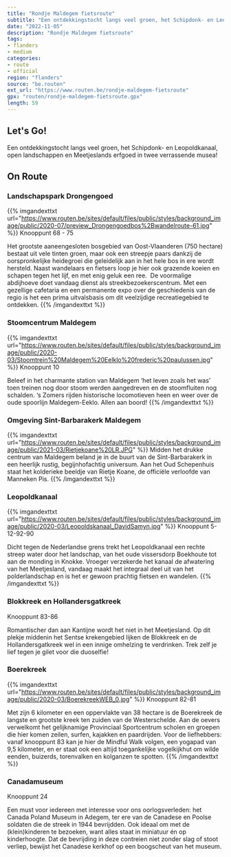 ```yaml
---
title: "Rondje Maldegem fietsroute"
subtitle: "Een ontdekkingstocht langs veel groen, het Schipdonk- en Leopoldkanaal, open landschappen en Meetjeslands erfgoed in twee verrassende musea!"
date: "2022-11-05"
description: "Rondje Maldegem fietsroute"
tags:
- flanders
- medium
categories:
- route
- official
region: "flanders"
source: "be.routen"
ext_url: "https://www.routen.be/rondje-maldegem-fietsroute"
gpx: "routen/rondje-maldegem-fietsroute.gpx"
length: 59
---
```


## Let's Go!

Een ontdekkingstocht langs veel groen, het Schipdonk- en Leopoldkanaal, open landschappen en Meetjeslands erfgoed in twee verrassende musea!

## On Route

### Landschapspark Drongengoed

{{% imgandexttxt url="https://www.routen.be/sites/default/files/public/styles/background_image/public/2020-07/preview_Drongengoedbos%2Bwandelroute-61.jpg" %}}
Knooppunt 68 - 75

Het grootste aaneengesloten bosgebied van Oost-Vlaanderen (750 hectare) bestaat uit vele tinten groen, maar ook een streepje paars dankzij de oorspronkelijke heidegroei die geleidelijk aan in het hele bos in ere wordt hersteld. Naast wandelaars en fietsers loop je hier ook grazende koeien en schapen tegen het lijf, en met enig geluk een ree.  De voormalige abdijhoeve doet vandaag dienst als streekbezoekerscentrum. Met een gezellige cafetaria en een permanente expo over de geschiedenis van de regio is het een prima uitvalsbasis om dit veelzijdige recreatiegebied te ontdekken.
{{% /imgandexttxt %}}

### Stoomcentrum Maldegem

{{% imgandexttxt url="https://www.routen.be/sites/default/files/public/styles/background_image/public/2020-03/Stoomtrein%20Maldegem%20Eelklo%20frederic%20paulussen.jpg" %}}
Knooppunt 10

Beleef in het charmante station van Maldegem ‘het leven zoals het was’ toen treinen nog door stoom werden aangedreven en de stoomfluiten nog schalden. ‘s Zomers rijden historische locomotieven heen en weer over de oude spoorlijn Maldegem-Eeklo. Allen aan boord!
{{% /imgandexttxt %}}

### Omgeving Sint-Barbarakerk Maldegem

{{% imgandexttxt url="https://www.routen.be/sites/default/files/public/styles/background_image/public/2021-03/Rietjekoane%20LR.JPG" %}}
Midden het drukke centrum van Maldegem beland je in de buurt van de Sint-Barbarakerk in een heerlijk rustig, begijnhofachtig universum. Aan het Oud Schepenhuis staat het kolderieke beeldje van Rietje Koane, de officiële verloofde van Manneken Pis.
{{% /imgandexttxt %}}

### Leopoldkanaal

{{% imgandexttxt url="https://www.routen.be/sites/default/files/public/styles/background_image/public/2020-03/Leopoldskanaal_DavidSamyn.jpg" %}}
Knooppunt 5-12-92-90

Dicht tegen de Nederlandse grens trekt het Leopoldkanaal een rechte streep water door het landschap, van het oude vissersdorp Boekhoute tot aan de monding in Knokke. Vroeger verzekerde het kanaal de afwatering van het Meetjesland, vandaag maakt het integraal deel uit van het polderlandschap en is het er gewoon prachtig fietsen en wandelen.
{{% /imgandexttxt %}}

### Blokkreek en Hollandersgatkreek

Knooppunt 83-86

Romantischer dan aan Kantijne wordt het niet in het Meetjesland. Op dit plekje middenin het Sentse krekengebied lijken de Blokkreek en de Hollandersgatkreek wel in een innige omhelzing te verdrinken. Trek zelf je lief tegen je gilet voor die duoselfie!

### Boerekreek

{{% imgandexttxt url="https://www.routen.be/sites/default/files/public/styles/background_image/public/2020-03/BoerekreekWEB_0.jpg" %}}
Knooppunt 82-81

Met zijn 6 kilometer en een oppervlakte van 38 hectare is de Boerekreek de langste en grootste kreek ten zuiden van de Westerschelde. Aan de oevers verwelkomt het gelijknamige Provinciaal Sportcentrum scholen en groepen die hier komen zeilen, surfen, kajakken en paardrijden. Voor de liefhebbers: vanaf knooppunt 83 kan je hier de Mindful Walk volgen, een yogapad van 9,5 kilometer, en er staat ook een altijd toegankelijke vogelkijkhut om wilde eenden, buizerds, torenvalken en kolganzen te spotten.
{{% /imgandexttxt %}}

### Canadamuseum

Knooppunt 24

Een must voor iedereen met interesse voor ons oorlogsverleden: het Canada Poland Museum in Adegem, ter ere van de Canadese en Poolse soldaten die de streek in 1944 bevrijdden. Ook ideaal om met de (klein)kinderen te bezoeken, want alles staat in miniatuur én op kinderhoogte. Dat de bevrijding in deze contreien niet zonder slag of stoot verliep, bewijst het Canadese kerkhof op een boogscheut van het museum.



